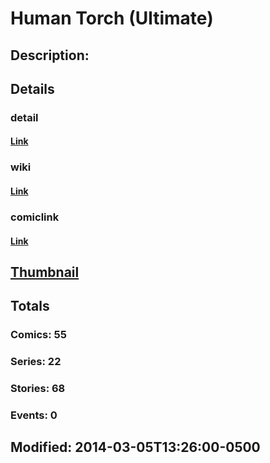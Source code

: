 # Human Torch (Ultimate)
## Description: 
## Details
### detail
#### [Link](http://marvel.com/characters/26/human_torch?utm_campaign=apiRef&utm_source=225578a89fc76f3d20fbffda5d17a88d)
### wiki
#### [Link](http://marvel.com/universe/Human_Torch_%28Ultimate%29?utm_campaign=apiRef&utm_source=225578a89fc76f3d20fbffda5d17a88d)
### comiclink
#### [Link](http://marvel.com/comics/characters/1011102/human_torch_ultimate?utm_campaign=apiRef&utm_source=225578a89fc76f3d20fbffda5d17a88d)
## [Thumbnail](http://i.annihil.us/u/prod/marvel/i/mg/3/60/53176bfb07176.jpg)
## Totals
### Comics: 55
### Series: 22
### Stories: 68
### Events: 0
## Modified: 2014-03-05T13:26:00-0500